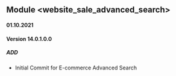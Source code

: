 ## Module <website_sale_advanced_search>

#### 01.10.2021
#### Version 14.0.1.0.0
##### ADD

- Initial Commit for E-commerce Advanced Search


